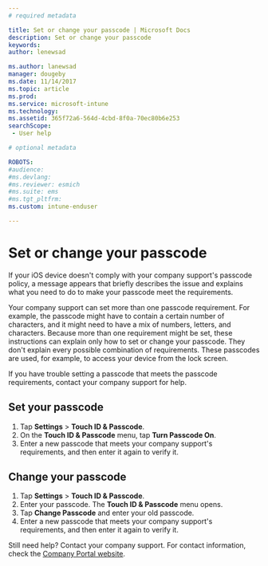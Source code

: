 ```yaml
---
# required metadata

title: Set or change your passcode | Microsoft Docs
description: Set or change your passcode
keywords:
author: lenewsad
ms.author: lanewsad
manager: dougeby
ms.date: 11/14/2017
ms.topic: article
ms.prod:
ms.service: microsoft-intune
ms.technology:
ms.assetid: 365f72a6-564d-4cbd-8f0a-70ec80b6e253searchScope: - User help

# optional metadata

ROBOTS:  
#audience:
#ms.devlang:
#ms.reviewer: esmich
#ms.suite: ems
#ms.tgt_pltfrm:
ms.custom: intune-enduser

---
```


# Set or change your passcode

If your iOS device doesn't comply with your company support's passcode policy, a message appears that briefly describes the issue and explains what you need to do to make your passcode meet the requirements.

Your company support can set more than one passcode requirement. For example, the passcode might have to contain a certain number of characters, and it might need to have a mix of numbers, letters, and characters. Because more than one requirement might be set, these instructions can explain only how to set or change your passcode. They don't explain every possible combination of requirements. These passcodes are used, for example, to access your device from the lock screen.

If you have trouble setting a passcode that meets the passcode requirements, contact your company support for help.

## Set your passcode

1. Tap **Settings** > **Touch ID & Passcode**.
2. On the **Touch ID & Passcode** menu, tap **Turn Passcode On**.
3. Enter a new passcode that meets your company support's requirements, and then enter it again to verify it.

## Change your passcode

1. Tap **Settings** > **Touch ID & Passcode**.
2. Enter your passcode. The **Touch ID & Passcode** menu opens.
2. Tap **Change Passcode** and enter your old passcode.
3. Enter a new passcode that meets your company support's requirements, and then enter it again to verify it.

Still need help? Contact your company support. For contact information, check the [Company Portal website](https://portal.manage.microsoft.com#HelpDeskDialog).
